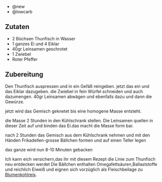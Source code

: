 - @new
- @lowcarb

## Zutaten
- 2 Büchsen Thunfisch in Wasser
- 1 ganzes Ei und 4 Eiklar
- 40gr Leinsamen geschrotet
- 1 Zwiebel
- Roter Pfeffer

## Zubereitung
Den Thunfisch auspressen und in ein Gefäß reingeben.
jetzt das ein und das Eiklar dazugeben.
die Zwiebel in fein Würfel schneiden und auch dazumengen.
40gr Leinsamen abwägen und ebenfalls dazu und dann die Gewürze.

jetzt wird das Gemisch geknetet bis eine homogene Masse entsteht.

die Masse 2 Stunden in den Kühlschrank stellen.
Die Leinsamen quellen in dieser Zeit auf und binden das Ei.das macht die Masse form bar.

nach 2 Stunden das Gemisch aus dem Kühlschrank nehmen und mit den Händen Frikadellen-grosse Bällchen formen und auf einen Teller legen

das ganze wird nun 8-10 Minuten gebacken

Ich kann eich versichern,das ihr mit diesem Rezept die Linie zum Thunfisch neu entdecken werdet
Die Bällchen enthalten Omegafettsäuren,Ballaststoffe und reichlich Eiweiß und eignen sich vorzüglich als Fleischbeilage zu [Blumenkohlreis](beilagen/blumenkohlreis).

